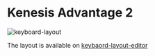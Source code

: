 # Kenesis Advantage 2

![keyboard-layout](https://cloud.githubusercontent.com/assets/87115/19698355/c9ed0c16-9aa3-11e6-9178-1223f3c06fbb.png)

The layout is available on [keybaord-layout-editor](http://www.keyboard-layout-editor.com/#/gists/b9347e9f8d1a0f3231aff5eee99d2c83)
